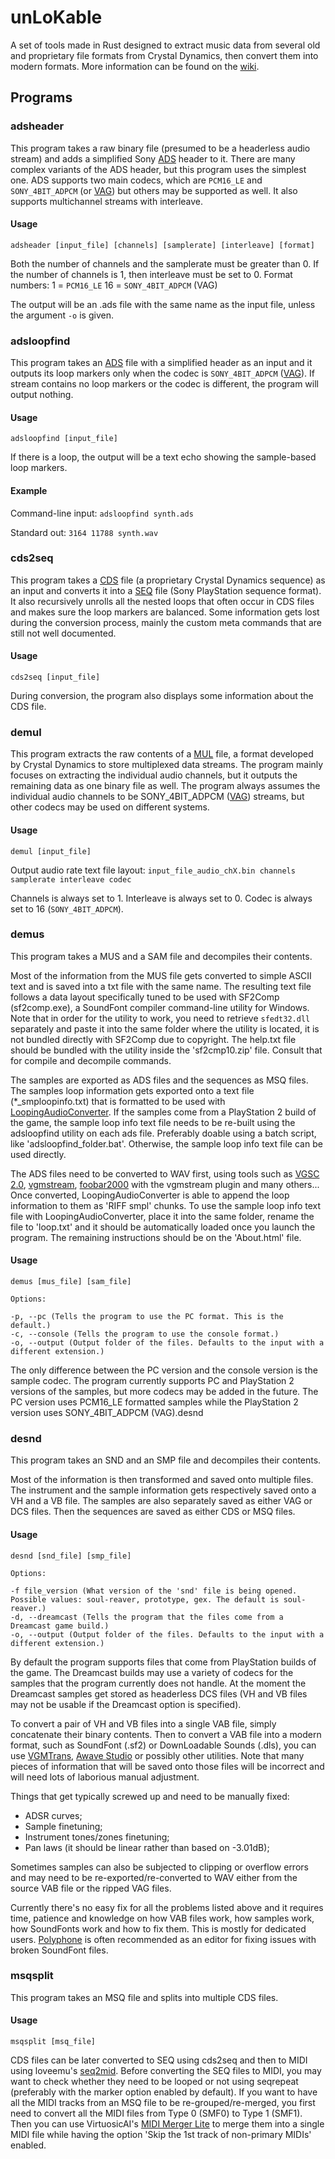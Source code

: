 # unLoKable

A set of tools made in Rust designed to extract music data from several old and proprietary file formats from Crystal Dynamics, then convert them into modern formats. More information can be found on the [wiki](https://github.com/SalsaGal/unlokable/wiki).

## Programs

### adsheader

This program takes a raw binary file (presumed to be a headerless audio stream) and adds a simplified Sony [ADS](https://github.com/SalsaGal/unlokable/wiki/File-Format:-ADS) header to it. There are many complex variants of the ADS header, but this program uses the simplest one. ADS supports two main codecs, which are `PCM16_LE` and `SONY_4BIT_ADPCM` (or [VAG](https://github.com/SalsaGal/unlokable/wiki/File-Format:-VAG)) but others may be supported as well. It also supports multichannel streams with interleave.

#### Usage

`adsheader [input_file] [channels] [samplerate] [interleave] [format]`

Both the number of channels and the samplerate must be greater than 0.
If the number of channels is 1, then interleave must be set to 0.
Format numbers:
1 = `PCM16_LE`
16 = `SONY_4BIT_ADPCM` (VAG)

The output will be an .ads file with the same name as the input file, unless the argument `-o` is given.

### adsloopfind

This program takes an [ADS](https://github.com/SalsaGal/unlokable/wiki/File-Format:-ADS) file with a simplified header as an input and it outputs its loop markers only when the codec is `SONY_4BIT_ADPCM` ([VAG](https://github.com/SalsaGal/unlokable/wiki/File-Format:-VAG)). If stream contains no loop markers or the codec is different, the program will output nothing.

#### Usage

`adsloopfind [input_file]`

If there is a loop, the output will be a text echo showing the sample-based loop markers.

#### Example

Command-line input:
`adsloopfind synth.ads`

Standard out:
`3164 11788 synth.wav`

### cds2seq

This program takes a [CDS](https://github.com/SalsaGal/unlokable/wiki/File-Format:-CDS) file (a proprietary Crystal Dynamics sequence) as an input and converts it into a [SEQ](https://github.com/SalsaGal/unlokable/wiki/File-Format:-SEQ) file (Sony PlayStation sequence format). It also recursively unrolls all the nested loops that often occur in CDS files and makes sure the loop markers are balanced. Some information gets lost during the conversion process, mainly the custom meta commands that are still not well documented.

#### Usage

`cds2seq [input_file]`

During conversion, the program also displays some information about the CDS file.

### demul

This program extracts the raw contents of a [MUL](https://github.com/SalsaGal/unlokable/wiki/File-Format:-MUL) file, a format developed by Crystal Dynamics to store multiplexed data streams. The program mainly focuses on extracting the individual audio channels, but it outputs the remaining data as one binary file as well. The program always assumes the individual audio channels to be SONY_4BIT_ADPCM ([VAG](https://github.com/SalsaGal/unlokable/wiki/File-Format:-VAG)) streams, but other codecs may be used on different systems.

#### Usage

`demul [input_file]`

Output audio rate text file layout:
`input_file_audio_chX.bin channels samplerate interleave codec`

Channels is always set to 1.
Interleave is always set to 0.
Codec is always set to 16 (`SONY_4BIT_ADPCM`).

### demus

This program takes a MUS and a SAM file and decompiles their contents.

Most of the information from the MUS file gets converted to simple ASCII text and is saved into a txt file with the same name. The resulting text file follows a data layout specifically tuned to be used with SF2Comp (sf2comp.exe), a SoundFont compiler command-line utility for Windows. Note that in order for the utility to work, you need to retrieve `sfedt32.dll` separately and paste it into the same folder where the utility is located, it is not bundled directly with SF2Comp due to copyright. The help.txt file should be bundled with the utility inside the 'sf2cmp10.zip' file. Consult that for compile and decompile commands.

The samples are exported as ADS files and the sequences as MSQ files. The samples loop information gets exported onto a text file (*_smploopinfo.txt) that is formatted to be used with [LoopingAudioConverter](https://github.com/libertyernie/LoopingAudioConverter). If the samples come from a PlayStation 2 build of the game, the sample loop info text file needs to be re-built using the adsloopfind utility on each ads file. Preferably doable using a batch script, like 'adsloopfind_folder.bat'. Otherwise, the sample loop info text file can be used directly.

The ADS files need to be converted to WAV first, using tools such as [VGSC 2.0](https://wiki.vg-resource.com/Video_Game_Sound_Converter), [vgmstream](https://vgmstream.org/), [foobar2000](https://www.foobar2000.org/) with the vgmstream plugin and many others...
Once converted, LoopingAudioConverter is able to append the loop information to them as 'RIFF smpl' chunks. To use the sample loop info text file with LoopingAudioConverter, place it into the same folder, rename the file to 'loop.txt' and it should be automatically loaded once you launch the program. The remaining instructions should be on the 'About.html' file.

#### Usage

```
demus [mus_file] [sam_file]

Options:

-p, --pc (Tells the program to use the PC format. This is the default.)
-c, --console (Tells the program to use the console format.)
-o, --output (Output folder of the files. Defaults to the input with a different extension.)
```

The only difference between the PC version and the console version is the sample codec. The program currently supports PC and PlayStation 2 versions of the samples, but more codecs may be added in the future. The PC version uses PCM16_LE formatted samples while the PlayStation 2 version uses SONY_4BIT_ADPCM (VAG).desnd

### desnd

This program takes an SND and an SMP file and decompiles their contents.

Most of the information is then transformed and saved onto multiple files. The instrument and the sample information gets respectively saved onto a VH and a VB file. The samples are also separately saved as either VAG or DCS files. Then the sequences are saved as either CDS or MSQ files.

#### Usage

```
desnd [snd_file] [smp_file]

Options:

-f file_version (What version of the 'snd' file is being opened. Possible values: soul-reaver, prototype, gex. The default is soul-reaver.)
-d, --dreamcast (Tells the program that the files come from a Dreamcast game build.)
-o, --output (Output folder of the files. Defaults to the input with a different extension.)
```

By default the program supports files that come from PlayStation builds of the game. The Dreamcast builds may use a variety of codecs for the samples that the program currently does not handle. At the moment the Dreamcast samples get stored as headerless DCS files (VH and VB files may not be usable if the Dreamcast option is specified).

To convert a pair of VH and VB files into a single VAB file, simply concatenate their binary contents. Then to convert a VAB file into a modern format, such as SoundFont (.sf2) or DownLoadable Sounds (.dls), you can use [VGMTrans](https://github.com/vgmtrans/vgmtrans), [Awave Studio](https://www.fmjsoft.com/awavestudio.html#main) or possibly other utilities. Note that many pieces of information that will be saved onto those files will be incorrect and will need lots of laborious manual adjustment.

Things that get typically screwed up and need to be manually fixed:
- ADSR curves;
- Sample finetuning;
- Instrument tones/zones finetuning;
- Pan laws (it should be linear rather than based on -3.01dB);

Sometimes samples can also be subjected to clipping or overflow errors and may need to be re-exported/re-converted to WAV either from the source VAB file or the ripped VAG files.

Currently there's no easy fix for all the problems listed above and it requires time, patience and knowledge on how VAB files work, how samples work, how SoundFonts work and how to fix them. This is mostly for dedicated users. [Polyphone](https://www.polyphone-soundfonts.com/) is often recommended as an editor for fixing issues with broken SoundFont files.

### msqsplit

This program takes an MSQ file and splits into multiple CDS files.

#### Usage

```
msqsplit [msq_file]
```

CDS files can be later converted to SEQ using cds2seq and then to MIDI using loveemu's [seq2mid](https://github.com/loveemu/seq2mid). Before converting the SEQ files to MIDI, you may want to check whether they need to be looped or not using seqrepeat (preferably with the marker option enabled by default). If you want to have all the MIDI tracks from an MSQ file to be re-grouped/re-merged, you first need to convert all the MIDI files from Type 0 (SMF0) to Type 1 (SMF1). Then you can use VirtuosicAI's [MIDI Merger Lite](https://github.com/VirtuosicAI/MIDI-Merger-Lite) to merge them into a single MIDI file while having the option 'Skip the 1st track of non-primary MIDIs' enabled.
